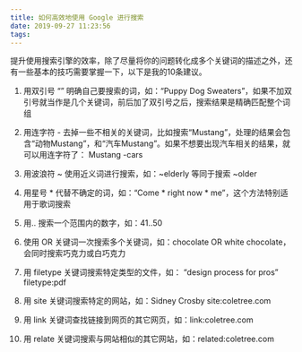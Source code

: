 ```yaml
---
title: 如何高效地使用 Google 进行搜索
date: 2019-09-27 11:23:56
tags:
---
```


提升使用搜索引擎的效率，除了尽量将你的问题转化成多个关键词的描述之外，还有一些基本的技巧需要掌握一下，以下是我的10条建议。

1. 用双引号 “” 明确自己要搜索的词，如：“Puppy Dog Sweaters”，如果不加双引号就当作是几个关键词，前后加了双引号之后，搜索结果是精确匹配整个词组

2. 用连字符 - 去掉一些不相关的关键词，比如搜索“Mustang”，处理的结果会包含“动物Mustang”，和“汽车Mustang”。如果不想要出现汽车相关的结果，就可以用连字符了： Mustang -cars

3. 用波浪符 ~ 使用近义词进行搜索，如：~elderly 等同于搜索 ~older

4. 用星号 * 代替不确定的词，如：“Come * right now * me”，这个方法特别适用于歌词搜索

5. 用.. 搜索一个范围内的数字，如：41..50

6. 使用 OR 关键词一次搜索多个关键词，如：chocolate OR white chocolate，会同时搜索巧克力或白巧克力

7. 用 filetype 关键词搜索特定类型的文件，如： “design process for pros” filetype:pdf

8. 用 site 关键词搜索特定的网站，如：Sidney Crosby site:coletree.com

9. 用 link 关键词查找链接到网页的其它网页，如：link:coletree.com

10. 用 relate 关键词搜索与网站相似的其它网站，如：related:coletree.com



